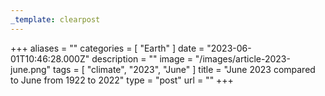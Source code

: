```yaml
---
_template: clearpost
---
```



+++
aliases = ""
categories = [ "Earth" ]
date = "2023-06-01T10:46:28.000Z"
description = ""
image = "/images/article-2023-june.png"
tags = [ "climate", "2023", "June" ]
title = "June 2023 compared to June from 1922 to 2022"
type = "post"
url = ""
+++



